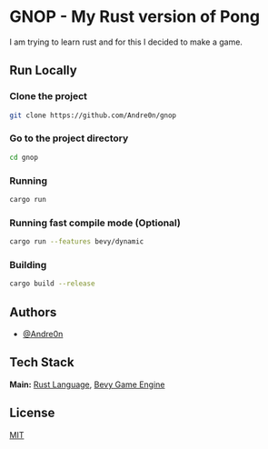 # GNOP - My Rust version of Pong

I am trying to learn rust and for this I decided to make a game.

## Run Locally
### Clone the project

```sh
git clone https://github.com/Andre0n/gnop
```

### Go to the project directory

```sh
cd gnop
```

### Running
```sh
cargo run
```

### Running fast compile mode (Optional)
```sh
cargo run --features bevy/dynamic
```

### Building
```sh
cargo build --release
```
## Authors

- [@Andre0n](https://www.github.com/Andre0n)


## Tech Stack

**Main:** [Rust Language](https://www.rust-lang.org/), [Bevy Game Engine](https://bevyengine.org/)


## License

[MIT](https://choosealicense.com/licenses/mit/)

